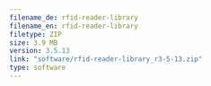 ```yaml
---
filename_de: rfid-reader-library
filename_en: rfid-reader-library
filetype: ZIP
size: 3.9 MB
version: 3.5.13
link: "software/rfid-reader-library_r3-5-13.zip"
type: software
---
```

